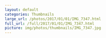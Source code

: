 ```yaml
---
layout: default
categories: Thumbnails
large_url: /photos/2017/01/01/IMG_7347.html
full_url: /full/2017/01/01/IMG_7347.html
picture: img/photos/thumbnails/IMG_7347.jpg
---
```

